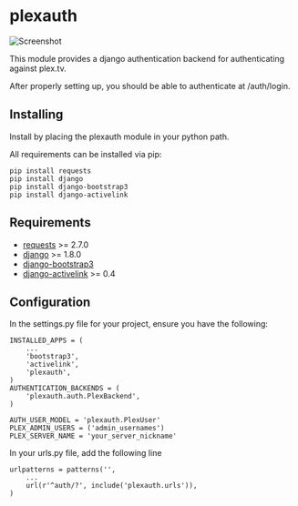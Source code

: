 plexauth
========

![Screenshot](https://cloud.githubusercontent.com/assets/203583/7464306/f8cda1f0-f2b9-11e4-99eb-764a2cc69499.png)

This module provides a django authentication backend for authenticating against plex.tv.

After properly setting up, you should be able to authenticate at /auth/login.

Installing
----------

Install by placing the plexauth module in your python path.

All requirements can be installed via pip:

```
pip install requests
pip install django
pip install django-bootstrap3
pip install django-activelink
```

Requirements
------------
* [requests](https://github.com/kennethreitz/requests) >= 2.7.0
* [django](https://github.com/django/django) >= 1.8.0
* [django-bootstrap3](https://github.com/dyve/django-bootstrap3)
* [django-activelink](https://github.com/j4mie/django-activelink) >= 0.4


Configuration
-------------

In the settings.py file for your project, ensure you have the following:

```
INSTALLED_APPS = (
	...
	'bootstrap3',
	'activelink',
	'plexauth',
)
AUTHENTICATION_BACKENDS = (
    'plexauth.auth.PlexBackend',
)

AUTH_USER_MODEL = 'plexauth.PlexUser'
PLEX_ADMIN_USERS = ('admin_usernames')
PLEX_SERVER_NAME = 'your_server_nickname'
```

In your urls.py file, add the following line

```
urlpatterns = patterns('',
	...
	url(r'^auth/?', include('plexauth.urls')),
)
```
